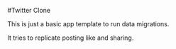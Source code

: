 #Twitter Clone

This is just a basic app template to run data migrations.

It tries to replicate posting like and sharing.
